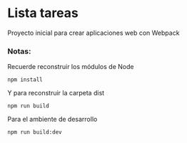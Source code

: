 # Lista tareas
Proyecto inicial para crear aplicaciones web con Webpack
### Notas:
Recuerde reconstruir los módulos de Node
```
npm install
```
Y para reconstruir la carpeta dist
```
npm run build
```
Para el ambiente de desarrollo
```
npm run build:dev
```